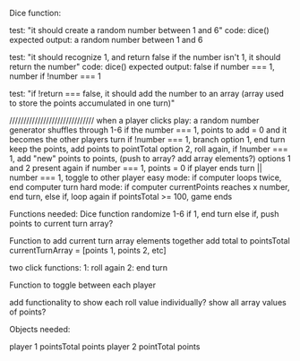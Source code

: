 Dice function:

test: "it should create a random number between 1 and 6"
code:
dice()
expected output: a random number between 1 and 6

test: "it should recognize 1, and return false if the number isn't 1, it should return the number"
code: dice()
expected output: false if number === 1, number if !number === 1

test: "if !return === false, it should add the number to an array (array used to store the points accumulated in one turn)"



//////////////////////////////
when a player clicks play:
a random number generator shuffles through 1-6
if the number === 1, points to add = 0 and it becomes the other players turn
if !number === 1, branch
  option 1, end turn keep the points, add points to pointTotal
  option 2, roll again, 
    if !number === 1, add "new" points to points, (push to array? add array elements?)
      options 1 and 2 present again
    if number === 1, points = 0
if player ends turn || number === 1, toggle to other player
easy mode:
  if computer loops twice, end computer turn
hard mode:
  if computer currentPoints reaches x number, end turn, else if, loop again
if pointsTotal >= 100, game ends


Functions needed:
Dice function 
  randomize 1-6
  if 1, end turn
  else if, push points to current turn array?

Function to add current turn array elements together
  add total to pointsTotal
currentTurnArray = [points 1, points 2, etc]

two click functions:
  1: roll again
  2: end turn

Function to toggle between each player

add functionality to show each roll value individually?
show all array values of points?

Objects needed:

player 1
  pointsTotal
  points
player 2
  pointTotal
  points

